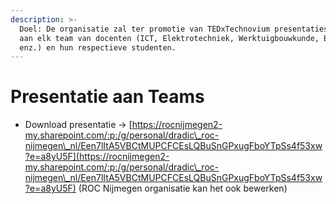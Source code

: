 ```yaml
---
description: >-
  Doel: De organisatie zal ter promotie van TEDxTechnovium presentaties geven
  aan elk team van docenten (ICT, Elektrotechniek, Werktuigbouwkunde, Bouwkunde,
  enz.) en hun respectieve studenten.
---
```


# Presentatie aan Teams

* Download presentatie -> [https://rocnijmegen2-my.sharepoint.com/:p:/g/personal/dradic\_roc-nijmegen\_nl/Een7lItA5VBCtMUPCFCEsLQBuSnGPxugFboYTpSs4f53xw?e=a8yU5F](https://rocnijmegen2-my.sharepoint.com/:p:/g/personal/dradic\_roc-nijmegen\_nl/Een7lItA5VBCtMUPCFCEsLQBuSnGPxugFboYTpSs4f53xw?e=a8yU5F)  (ROC Nijmegen organisatie kan het ook bewerken)



